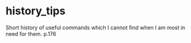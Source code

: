 # history_tips
Short history of useful commands which I cannot find when I am most in need for them.
p.176
